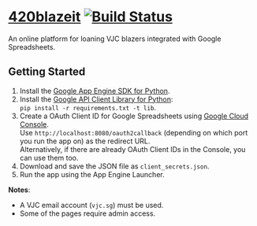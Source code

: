 # [420blazeit](https://vjcblazer.appspot.com/) [![Build Status](https://travis-ci.org/demoneaux/420blazeit.svg?branch=master)](https://travis-ci.org/demoneaux/420blazeit)

An online platform for loaning VJC blazers integrated with Google Spreadsheets.

## Getting Started

1. Install the [Google App Engine SDK for Python](https://cloud.google.com/appengine/downloads#Google_App_Engine_SDK_for_Python).
2. Install the [Google API Client Library for Python](https://developers.google.com/api-client-library/python/):<br>
   `pip install -r requirements.txt -t lib`.
3. Create a OAuth Client ID for Google Spreadsheets using [Google Cloud Console](https://console.cloud.google.com/apis/credentials?project=vjcblazer).<br>
   Use `http://localhost:8080/oauth2callback` (depending on which port you run the app on) as the redirect URL.<br>
   Alternatively, if there are already OAuth Client IDs in the Console, you can use them too.
4. Download and save the JSON file as `client_secrets.json`.
5. Run the app using the App Engine Launcher.

**Notes**:

* A VJC email account (`vjc.sg`) must be used.
* Some of the pages require admin access.
